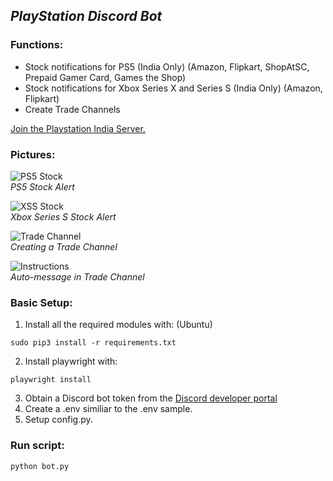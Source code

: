 ## ***PlayStation Discord Bot***
### Functions:

* Stock notifications for PS5 (India Only) (Amazon, Flipkart, ShopAtSC, Prepaid Gamer Card, Games the Shop)
* Stock notifications for Xbox Series X and Series S (India Only) (Amazon, Flipkart)
* Create Trade Channels

[Join the Playstation India Server.](https://discord.gg/JpZEvGJmZT)

### Pictures:
![PS5 Stock](https://github.com/shri30yans/PS5_DiscordBot/blob/main/readme_images/PS5.jpg)   
*PS5 Stock Alert* 

![XSS Stock](https://github.com/shri30yans/PS5_DiscordBot/blob/main/readme_images/XSS.jpg)   
*Xbox Series S Stock Alert*   
 
![Trade Channel](https://github.com/shri30yans/PS5_DiscordBot/blob/main/readme_images/Create_trade_channel.jpg)   
*Creating a Trade Channel*
     
![Instructions](https://github.com/shri30yans/PS5_DiscordBot/blob/main/readme_images/instructions.jpg)   
*Auto-message in Trade Channel*  



### Basic Setup:
1. Install all the required modules with: (Ubuntu)
```
sudo pip3 install -r requirements.txt
```
2. Install playwright with:
```
playwright install
```
3. Obtain a Discord bot token from the [Discord developer portal](https://ptb.discord.com/developers/applications/)
4. Create a .env similiar to the .env sample.
5. Setup config.py.


### Run script:

    python bot.py


